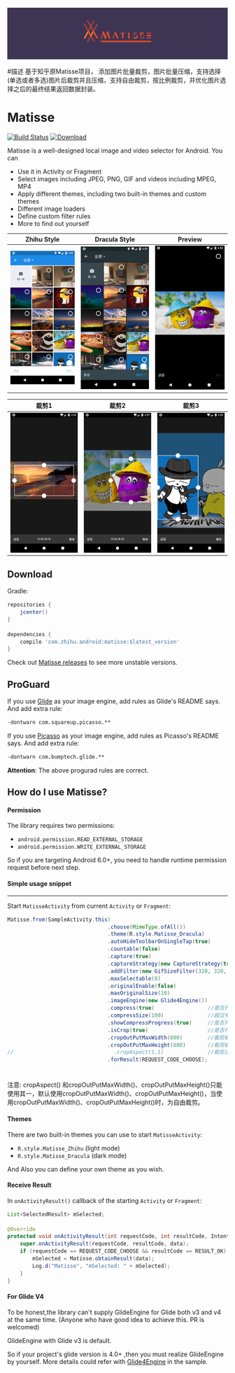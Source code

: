![Image](/image/banner.png)

#描述
基于知乎原Matisse项目， 添加图片批量裁剪，图片批量压缩，支持选择(单选或者多选)图片后裁剪并且压缩，支持自由裁剪，按比例裁剪，并优化图片选择之后的最终结果返回数据封装。

# Matisse
[![Build Status](https://travis-ci.org/zhihu/Matisse.svg)](https://travis-ci.org/zhihu/Matisse) [ ![Download](https://api.bintray.com/packages/zhihu/maven/matisse/images/download.svg) ](https://bintray.com/zhihu/maven/matisse/_latestVersion)

Matisse is a well-designed local image and video selector for Android. You can
- Use it in Activity or Fragment
- Select images including JPEG, PNG, GIF and videos including MPEG, MP4
- Apply different themes, including two built-in themes and custom themes
- Different image loaders
- Define custom filter rules
- More to find out yourself

| Zhihu Style                    | Dracula Style                     | Preview                          |
|:------------------------------:|:---------------------------------:|:--------------------------------:|
|![](image/screenshot_zhihu.png) | ![](image/screenshot_dracula.png) | ![](image/screenshot_preview.png)|

| 裁剪1                           | 裁剪2                              | 裁剪3                            |
|:------------------------------:|:---------------------------------:|:--------------------------------:|
|![](image/crop1.png) | ![](image/crop2.png) | ![](image/crop3.png)|

## Download
Gradle:

```groovy
repositories {
    jcenter()
}

dependencies {
    compile 'com.zhihu.android:matisse:$latest_version'
}
```

Check out [Matisse releases](https://github.com/zhihu/Matisse/releases) to see more unstable versions.

## ProGuard
If you use [Glide](https://github.com/bumptech/glide) as your image engine, add rules as Glide's README says.
And add extra rule:
```pro
-dontwarn com.squareup.picasso.**
```

If you use [Picasso](https://github.com/square/picasso) as your image engine, add rules as Picasso's README says.
And add extra rule:
```pro
-dontwarn com.bumptech.glide.**
```
**Attention**: The above progurad rules are correct.

## How do I use Matisse?
#### Permission
The library requires two permissions:
- `android.permission.READ_EXTERNAL_STORAGE`
- `android.permission.WRITE_EXTERNAL_STORAGE`

So if you are targeting Android 6.0+, you need to handle runtime permission request before next step.

#### Simple usage snippet
------
Start `MatisseActivity` from current `Activity` or `Fragment`:

```java
Matisse.from(SampleActivity.this)
                                .choose(MimeType.ofAll())
                                .theme(R.style.Matisse_Dracula)
                                .autoHideToolbarOnSingleTap(true)
                                .countable(false)
                                .capture(true)
                                .captureStrategy(new CaptureStrategy(true, "com.zhihu.matisse.sample.provider", "test"))
                                .addFilter(new GifSizeFilter(320, 320, 5 * Filter.K * Filter.K))
                                .maxSelectable(8)
                                .originalEnable(false)
                                .maxOriginalSize(10)
                                .imageEngine(new Glide4Engine())
                                .compress(true)                 //是否开启压缩（只支持图片）
                                .compressSize(100)              //超过多少KB才压缩图片
                                .showCompressProgress(true)     //是否开启图片压缩等待提示
                                .isCrop(true)                   //是否开启裁剪
                                .cropOutPutMaxWidth(800)        //裁剪输出最大宽度，单位：px
                                .cropOutPutMaxHeight(800)       //裁剪输出最大高度，单位：px
//                                .cropAspect(1,1)              //裁剪比例
                                .forResult(REQUEST_CODE_CHOOSE);
```

#
注意:
    cropAspect() 和cropOutPutMaxWidth()、cropOutPutMaxHeight()只能使用其一，默认使用cropOutPutMaxWidth()、cropOutPutMaxHeight()，当使用cropOutPutMaxWidth()、cropOutPutMaxHeight()时，为自由裁剪。


#### Themes
There are two built-in themes you can use to start `MatisseActivity`:
- `R.style.Matisse_Zhihu` (light mode)
- `R.style.Matisse_Dracula` (dark mode)

And Also you can define your own theme as you wish.

#### Receive Result
In `onActivityResult()` callback of the starting `Activity` or `Fragment`:

```java
List<SelectedResult> mSelected;

@Override
protected void onActivityResult(int requestCode, int resultCode, Intent data) {
    super.onActivityResult(requestCode, resultCode, data);
    if (requestCode == REQUEST_CODE_CHOOSE && resultCode == RESULT_OK) {
        mSelected = Matisse.obtainResult(data);
        Log.d("Matisse", "mSelected: " + mSelected);
    }
}
```

#### For Glide V4

To be honest,the library can't supply GlideEngine for Glide both v3 and v4 at the same time. (Anyone who
 have good idea to achieve this. PR is welcomed)

GlideEngine with Glide v3 is default.

So if your project's glide version is 4.0+ ,then you must realize GlideEngine by yourself. More details
could refer with [Glide4Engine](https://github.com/zhihu/Matisse/blob/master/sample/src/main/java/com/zhihu/matisse/sample/Glide4Engine.java) in the sample.

